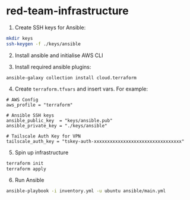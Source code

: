 # red-team-infrastructure

1. Create SSH keys for Ansible:

```sh
mkdir keys
ssh-keygen -f ./keys/ansible
```

2. Install ansible and initialise AWS CLI

3. Install required ansible plugins:

```
ansible-galaxy collection install cloud.terraform
```

4. Create `terraform.tfvars` and insert vars. For example:

```
# AWS Config
aws_profile = "terraform"

# Ansible SSH keys
ansible_public_key  = "keys/ansible.pub"
ansible_private_key = "./keys/ansible"

# Tailscale Auth Key for VPN
tailscale_auth_key = "tskey-auth-xxxxxxxxxxxxxxxxxxxxxxxxxxxxxxxxx"
```

5. Spin up infrastructure

```sh
terraform init
terraform apply
```

6. Run Ansible

```sh
ansible-playbook -i inventory.yml -u ubuntu ansible/main.yml
```
